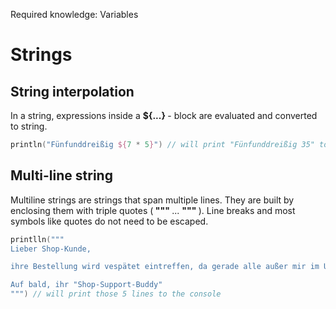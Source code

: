 Required knowledge: Variables

# Strings

## String interpolation

In a string, expressions inside a <b> ${...} </b> - block are evaluated and converted to string.

```kotlin
println("Fünfunddreißig ${7 * 5}") // will print "Fünfunddreißig 35" to the console.
```

## Multi-line string

Multiline strings are strings that span multiple lines. They are built by enclosing them with triple quotes (<b> """ </b> ... <b> """ </b>). Line breaks and most symbols like quotes do not need to be escaped.

```kotlin
printlln("""
Lieber Shop-Kunde,

ihre Bestellung wird vespätet eintreffen, da gerade alle außer mir im Urlaub sind.

Auf bald, ihr "Shop-Support-Buddy"
""") // will print those 5 lines to the console
```

